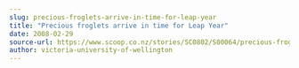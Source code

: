 ```yaml
---
slug: precious-froglets-arrive-in-time-for-leap-year
title: "Precious froglets arrive in time for Leap Year"
date: 2008-02-29
source-url: https://www.scoop.co.nz/stories/SC0802/S00064/precious-froglets-arrive-in-time-for-leap-year.htm
author: victoria-university-of-wellington
---
```

